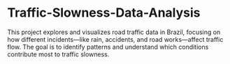 # Traffic-Slowness-Data-Analysis
This project explores and visualizes road traffic data in Brazil, focusing on how different incidents—like rain, accidents, and road works—affect traffic flow. The goal is to identify patterns and understand which conditions contribute most to traffic slowness.
